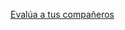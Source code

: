 [Evalúa a tus compañeros](https://docs.google.com/spreadsheets/d/12fQeDABRvXnk1aMU72U2lSJOZxnOfur2I67_AAYbqyU/edit?usp=sharing) 
